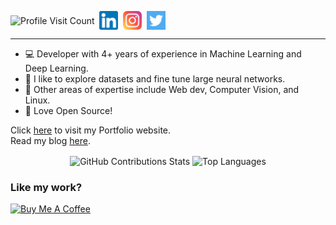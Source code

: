 <p align="left">
  <img align="center" alt="Profile Visit Count" src="https://komarev.com/ghpvc/?username=Gautam-J&style=for-the-badge" />&nbsp;
  <a href="https://linkedin.com/in/gj-07" target="_blank"><img align="center" alt="Gautam J | LinkedIn" width="30px" src="./readme_media/linkedin.png" /></a>&nbsp;
  <a href="https://www.instagram.com/gautam.j/" target="_blank"><img align="center" alt="Gautam J | Instagram" width="30px" src="./readme_media/instagram.png" /></a>&nbsp;
  <a href="https://twitter.com/gautamj02" target="_blank"><img align="center" alt="Gautam J | Twitter" width="30px" src="./readme_media/twitter.png" /></a>&nbsp;
</p>
 
 ---
 
* 💻 Developer with 4+ years of experience in Machine Learning and Deep Learning.
* 🧠 I like to explore datasets and fine tune large neural networks.
* 💾 Other areas of expertise include Web dev, Computer Vision, and Linux.
* 💙 Love Open Source!

Click <a href="https://portfolio-gautam-j.vercel.app" target="_blank">here</a> to visit my Portfolio website.<br/>
Read my blog <a href="https://gautam-j.github.io" target="_blank">here</a>.

<p align="center">
  <img align="center" alt="GitHub Contributions Stats" src="https://github-readme-stats.vercel.app/api?username=Gautam-J&count_private=true&show_icons=true&theme=dark&hide_border=true" width="53%" />
  <img align="center" alt="Top Languages" src="https://github-readme-stats.vercel.app/api/top-langs/?username=Gautam-J&layout=compact&theme=dark&hide=html,css&hide_border=true" width="46%" />
</p>

### Like my work?
<a href="https://www.buymeacoffee.com/gautamj" target="_blank"><img src="https://cdn.buymeacoffee.com/buttons/v2/default-yellow.png" alt="Buy Me A Coffee" height="60px" width="217px" ></a>
